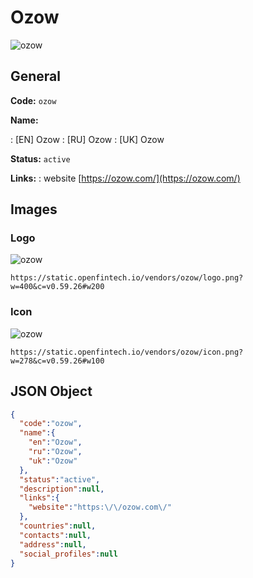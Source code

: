 
# Ozow 
![ozow](https://static.openfintech.io/vendors/ozow/logo.png?w=400&c=v0.59.26#w200)  

## General 
 
**Code:** `ozow` 
 
**Name:** 
 
:	[EN] Ozow 
:	[RU] Ozow 
:	[UK] Ozow 
 
**Status:** `active` 
 
**Links:** 
: website [https://ozow.com/](https://ozow.com/) 
 

## Images 

### Logo 
 
![ozow](https://static.openfintech.io/vendors/ozow/logo.png?w=400&c=v0.59.26#w200)  

```
https://static.openfintech.io/vendors/ozow/logo.png?w=400&c=v0.59.26#w200
```  

### Icon 
 
![ozow](https://static.openfintech.io/vendors/ozow/icon.png?w=278&c=v0.59.26#w100)  

```
https://static.openfintech.io/vendors/ozow/icon.png?w=278&c=v0.59.26#w100
```  

## JSON Object 

```json
{
  "code":"ozow",
  "name":{
    "en":"Ozow",
    "ru":"Ozow",
    "uk":"Ozow"
  },
  "status":"active",
  "description":null,
  "links":{
    "website":"https:\/\/ozow.com\/"
  },
  "countries":null,
  "contacts":null,
  "address":null,
  "social_profiles":null
}
```  
